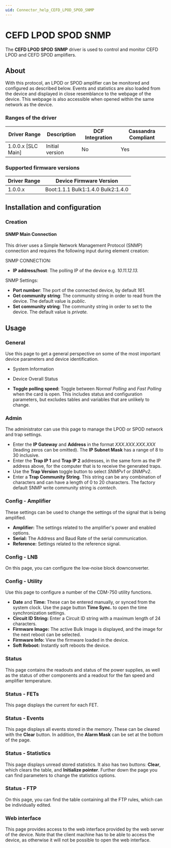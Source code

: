 ```yaml
---
uid: Connector_help_CEFD_LPOD_SPOD_SNMP
---
```


# CEFD LPOD SPOD SNMP

The **CEFD LPOD SPOD** **SNMP** driver is used to control and monitor CEFD LPOD and CEFD SPOD amplifiers.

## About

With this protocol, an LPOD or SPOD amplifier can be monitored and configured as described below. Events and statistics are also loaded from the device and displayed in close resemblance to the webpage of the device. This webpage is also accessible when opened within the same network as the device.

### Ranges of the driver

| **Driver Range**     | **Description** | **DCF Integration** | **Cassandra Compliant** |
|----------------------|-----------------|---------------------|-------------------------|
| 1.0.0.x \[SLC Main\] | Initial version | No                  | Yes                     |

### Supported firmware versions

| **Driver Range** | **Device Firmware Version**        |
|------------------|------------------------------------|
| 1.0.0.x          | Boot:1.1.1 Bulk1:1.4.0 Bulk2:1.4.0 |

## Installation and configuration

### Creation

#### SNMP Main Connection

This driver uses a Simple Network Management Protocol (SNMP) connection and requires the following input during element creation:

SNMP CONNECTION:

- **IP address/host**: The polling IP of the device e.g. *10.11.12.13.*

SNMP Settings:

- **Port number**: The port of the connected device, by default *161.*
- **Get community string**: The community string in order to read from the device. The default value is *public*.
- **Set community string**: The community string in order to set to the device. The default value is *private.*

## Usage

### General

Use this page to get a general perspective on some of the most important device parameters and device identification.

- System Information

- Device Overall Status

- **Toggle polling speed:** Toggle between *Normal Polling* and *Fast Polling* when the card is open. This includes status and configuration parameters, but excludes tables and variables that are unlikely to change.

### Admin

The administrator can use this page to manage the LPOD or SPOD network and trap settings.

- Enter the **IP Gateway** and **Address** in the format *XXX.XXX.XXX.XXX* (leading zeros can be omitted). The **IP Subnet Mask** has a range of 8 to 30 inclusive.
- Enter the **Trap IP 1** and **Trap IP 2** addresses, in the same form as the IP address above, for the computer that is to receive the generated traps.
- Use the **Trap Version** toggle button to select *SNMPv1* or *SNMPv2*.
- Enter a **Trap Community String**. This string can be any combination of characters and can have a length of 0 to 20 characters. The factory default SNMP write community string is *comtech*.

### Config - Amplifier

These settings can be used to change the settings of the signal that is being amplified.

- **Amplifier:** The settings related to the amplifier's power and enabled options.
- **Serial:** The Address and Baud Rate of the serial communication.
- **Reference:** Settings related to the reference signal.

### Config - LNB

On this page, you can configure the low-noise block downconverter.

### Config - Utility

Use this page to configure a number of the CDM-750 utility functions.

- **Date** and **Time:** These can be entered manually, or synced from the system clock. Use the page button **Time Sync.** to open the time synchronization settings.
- **Circuit ID String:** Enter a Circuit ID string with a maximum length of 24 characters.
- **Firmware Image:** The active Bulk Image is displayed, and the image for the next reboot can be selected.
- **Firmware Info:** View the firmware loaded in the device.
- **Soft Reboot:** Instantly soft reboots the device.

### Status

This page contains the readouts and status of the power supplies, as well as the status of other components and a readout for the fan speed and amplifier temperature.

### Status - FETs

This page displays the current for each FET.

### Status - Events

This page displays all events stored in the memory. These can be cleared with the **Clear** button. In addition, the **Alarm Mask** can be set at the bottom of the page.

### Status - Statistics

This page displays unread stored statistics. It also has two buttons: **Clear**, which clears the table, and **Initialize pointer**. Further down the page you can find parameters to change the statistics options.

### Status - FTP

On this page, you can find the table containing all the FTP rules, which can be individually edited.

### Web interface

This page provides access to the web interface provided by the web server of the device. Note that the client machine has to be able to access the device, as otherwise it will not be possible to open the web interface.
